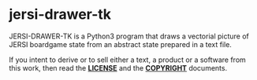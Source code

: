 # jersi-drawer-tk


JERSI-DRAWER-TK is a Python3 program that draws a vectorial picture of JERSI boardgame state from an abstract state prepared in a text file.


If you intent to derive or to sell either a text, a product or a software from this work, then read the [**LICENSE**](./LICENSE.txt) and the  [**COPYRIGHT**](./COPYRIGHT.md)  documents.
